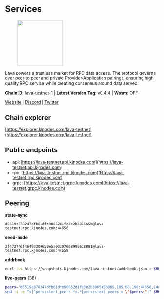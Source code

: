 # Services

<figure><img src="https://raw.githubusercontent.com/kj89/testnet_manuals/main/pingpub/logos/lava.png" width="150" alt=""><figcaption></figcaption></figure>

Lava powers a trustless market for RPC data access. The protocol  governs over peer to peer and private Provider-Application pairings,  ensuring high quality RPC service while creating consensus around data served.

**Chain ID**: lava-testnet-1 | **Latest Version Tag**: v0.4.4 | **Wasm**: OFF

[Website](https://lavanet.xyz) | [Discord](https://discord.com/invite/Tbk5NxTCdA) | [Twitter](https://twitter.com/lavanetxyz)


## Chain explorer
[https://explorer.kjnodes.com/lava-testnet](https://explorer.kjnodes.com/lava-testnet)

## Public endpoints

* api: [https://lava-testnet.api.kjnodes.com](https://lava-testnet.api.kjnodes.com)
* rpc: [https://lava-testnet.rpc.kjnodes.com](https://lava-testnet.rpc.kjnodes.com)
* grpc: [https://lava-testnet.grpc.kjnodes.com](https://lava-testnet.grpc.kjnodes.com)

## Peering

**state-sync**

```text
d5519e378247dfb61dfe90652d1fe3e2b3005a5b@lava-testnet.rpc.kjnodes.com:44656
```

**seed-node**

```text
3f472746f46493309650e5a033076689996c8881@lava-testnet.rpc.kjnodes.com:44659
```

**addrbook**
```bash
curl -Ls https://snapshots.kjnodes.com/lava-testnet/addrbook.json > $HOME/.lava/config/addrbook.json
```

**live-peers** (38)
```bash
peers="d5519e378247dfb61dfe90652d1fe3e2b3005a5b@65.109.68.190:44656,14ae45e7f2ff7491cfa686a8fcac7cc095bc38ff@213.239.217.52:39656,dfa93668152cb6b3a822c987f9c22110a1c2f314@178.18.255.221:26656,72aabf4950afe5f2514cff8dc6c2c56600e7ed03@34.251.254.15:26656,bf7aef75c35725f89f31c12197100a1dd91b3174@146.190.47.103:26656,131227f65bbc8f5b86030124fa1610a3283ebcbd@135.181.176.109:26656,3a445bfdbe2d0c8ee82461633aa3af31bc2b4dc0@3.252.219.158:26656,e593c7a9ca61f5616119d6beb5bd8ef5dd28d62d@34.246.190.1:26656,ddafabd9760011a797952ab62c50b758f83ea7ca@65.109.112.20:11144,b36a39d183383fa068f0db145b179bf8455a06f4@38.242.159.214:26656,20c13bd0d972acba5588493fb528b558a0317013@38.242.133.203:26656,39309f1ce3d7b6acf9714c749b67c7db6d3f615d@38.242.152.174:26656,beaedffb147f5908523589c212c971c292fef46c@65.108.226.101:28656,2031e65ee8a13e57d922a14d28d67be0ada21a95@3.252.208.167:26656,3c47fd1662bcb17a4713c23e41d7b25e34478b8e@103.19.25.157:26672,be66ac74b3da437cbf4ad0103ee2717fa43f5f2e@5.75.236.114:26656,6641a193a7004447c1b49b8ffb37a90682ce0fb9@65.108.78.116:13656,bb8c8cea499a1fa7e97922b5a9882c2360c6575a@176.103.222.21:26656,eb7832932626c1c636d16e0beb49e0e4498fbd5e@65.108.231.124:20656,2cb465a7c919321978f89701b4ae07ac505f7ad8@194.163.184.228:26656,810bdfb3e88f4872995f9a05b6298c1bf3d20fe0@65.108.105.48:19956,433be6210ad6350bebebad68ec50d3e0d90cb305@217.13.223.167:60856,e854d8b04c8a9b783a0a26a55077e1625c182888@5.75.194.221:26656,3fe03955c4a497e728fa0edc4bc2a9cb07604347@178.54.78.180:44656,2ba0a1c952954f37e3b14abc1e35c77f74c64c8a@161.97.136.244:36656,ade4d8bc8cbe014af6ebdf3cb7b1e9ad36f412c0@176.9.82.221:19956,bc315b3fc407b69e24900b6a170348d368141948@86.48.5.240:26656,47a18d7c304896a8afe245fa15920523c5b910a4@86.48.1.143:26656,33298ebaaa99faad4f5c9880f555340f26ff66ff@161.97.160.19:26656,474e2436e097c28472a1fe269e1825762fa340d6@38.242.128.19:26656,fb498cc17f301930cfd4d3b6e6261148c84e05e7@45.140.147.117:27656,41df4ebb2b3955288f4dad374d6646507636cc26@167.235.85.70:26656,12d6fc425a5d3c8164b41b6f5ea28168ae56f4ba@178.18.246.21:26656,ec8065014ed4814b12c884ed528b96f281104528@65.21.131.215:26686,910c0e9e8299d642208ef4c4199ae9ea44d6ffe1@164.68.99.218:26656,5676c8606f23471e220f8bf7317498a61bb93194@65.21.134.202:26686,d60e577b6dbdac7a7cd620f71a6bff71f9f82c2e@146.19.24.242:26656,efae73b2b084b9a818e34e777917ebf923ebe617@94.130.54.253:26604"
sed -i -e "s|^persistent_peers *=.*|persistent_peers = \"$peers\"|" $HOME/.lava/config/config.toml
```
